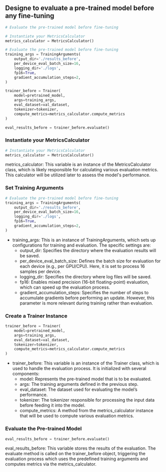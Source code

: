 ## Designe to evaluate a pre-trained model before any fine-tuning
```python
# Evaluate the pre-trained model before fine-tuning

# Instantiate your MetricsCalculator
metrics_calculator = MetricsCalculator()

# Evaluate the pre-trained model before fine-tuning
training_args = TrainingArguments(
    output_dir='./results_before',
    per_device_eval_batch_size=16,
    logging_dir='./logs',
    fp16=True,
    gradient_accumulation_steps=2,
)

trainer_before = Trainer(
    model=pretrained_model,
    args=training_args,
    eval_dataset=val_dataset,
    tokenizer=tokenizer,
    compute_metrics=metrics_calculator.compute_metrics
)

eval_results_before = trainer_before.evaluate()
```
### Instantiate your MetricsCalculator
```python
# Instantiate your MetricsCalculator
metrics_calculator = MetricsCalculator()
```
metrics_calculator: This variable is an instance of the MetricsCalculator class, which is likely responsible for calculating various evaluation metrics. This calculator will be utilized later to assess the model's performance.
### Set Training Arguments
```python
# Evaluate the pre-trained model before fine-tuning
training_args = TrainingArguments(
    output_dir='./results_before',
    per_device_eval_batch_size=16,
    logging_dir='./logs',
    fp16=True,
    gradient_accumulation_steps=2,
)
```
  - training_args: This is an instance of TrainingArguments, which sets up configurations for training and evaluation. The specific settings are:
    - output_dir: Specifies the directory where the evaluation results will be saved.
    - per_device_eval_batch_size: Defines the batch size for evaluation for each device (e.g., per GPU/CPU). Here, it is set to process 16 samples per device.
    - logging_dir: Specifies the directory where log files will be saved.
    - fp16: Enables mixed precision (16-bit floating-point) evaluation, which can speed up the evaluation process.
    - gradient_accumulation_steps: Specifies the number of steps to accumulate gradients before performing an update. However, this parameter is more relevant during training rather than evaluation.
### Create a Trainer Instance
```python
trainer_before = Trainer(
    model=pretrained_model,
    args=training_args,
    eval_dataset=val_dataset,
    tokenizer=tokenizer,
    compute_metrics=metrics_calculator.compute_metrics
)
```
  - trainer_before: This variable is an instance of the Trainer class, which is used to handle the evaluation process. It is initialized with several components:
    - model: Represents the pre-trained model that is to be evaluated.
    - args: The training arguments defined in the previous step.
    - eval_dataset: The dataset used for evaluating the model’s performance.
    - tokenizer: The tokenizer responsible for processing the input data before feeding it into the model.
    - compute_metrics: A method from the metrics_calculator instance that will be used to compute various evaluation metrics.
### Evaluate the Pre-trained Model
```python
eval_results_before = trainer_before.evaluate()
```
eval_results_before: This variable stores the results of the evaluation. The evaluate method is called on the trainer_before object, triggering the evaluation process which uses the predefined training arguments and computes metrics via the metrics_calculator. 
